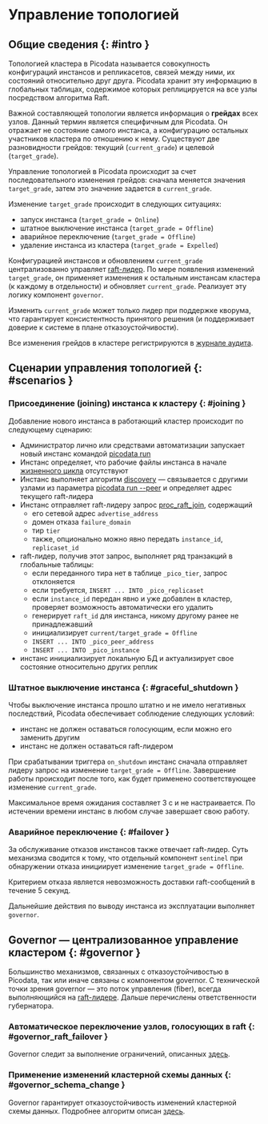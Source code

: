 # Управление топологией

<!--------------------------------------------------------------------------—-->
## Общие сведения {: #intro }

Топологией кластера в Picodata называется совокупность конфигураций
инстансов и репликасетов, связей между ними, их состояний относительно
друг друга. Picodata хранит эту информацию в глобальных таблицах,
содержимое которых реплицируется на все узлы посредством алгоритма Raft.

Важной составляющей топологии является информация о **грейдах** всех
узлов. Данный термин является специфичным для Picodata. Он отражает не
состояние самого инстанса, а конфигурацию остальных участников кластера
по отношению к нему. Существуют две разновидности грейдов: текущий
(`current_grade`) и целевой (`target_grade`).

Управление топологией в Picodata происходит за счет последовательного
изменения грейдов: сначала меняется значения `target_grade`,
затем это значение задается в `current_grade`.

Изменение `target_grade` происходит в следующих ситуациях:

- запуск инстанса (`target_grade = Online`)
- штатное выключение инстанса (`target_grade = Offline`)
- аварийное переключение (`target_grade = Offline`)
- удаление инстанса из кластера (`target_grade = Expelled`)

Конфигурацией инстансов и обновлением `current_grade` централизованно
управляет [raft-лидер](../overview/glossary.md#raft_leader). По мере
появления изменений `target_grade`, он применяет изменения к остальным
инстансам кластера (к каждому в отдельности) и обновляет
`current_grade`. Реализует эту логику компонент `governor`.

Изменить `current_grade` может только лидер при поддержке кворума, что
гарантирует консистентность принятого решения (и поддерживает доверие к
системе в плане отказоустойчивости).

Все изменения грейдов в кластере регистрируются в [журнале
аудита](../reference/audit_events.md).

<!--------------------------------------------------------------------------—-->
## Сценарии управления топологией {: #scenarios }

### Присоединение (joining) инстанса к кластеру {: #joining }

Добавление нового инстанса в работающий кластер происходит по следующему
сценарию:

- Администратор лично или средствами автоматизации запускает новый
  инстанс командой [picodata run]
- Инстанс определяет, что рабочие файлы инстанса в начале [жизненного
  цикла][instance_lifecycle] отсутствуют
- Инстанс выполняет алгоритм [discovery] — связывается с другими узлами
  из параметра [picodata run --peer] и определяет адрес текущего
  raft-лидера
- Инстанс отправляет raft-лидеру запрос [proc_raft_join], содержащий
    - его сетевой адрес `advertise_address`
    - домен отказа `failure_domain`
    - тир `tier`
    - также, опционально можно явно передать `instance_id`, `replicaset_id`
- raft-лидер, получив этот запрос, выполняет ряд транзакций в глобальные
  таблицы:
    - если переданного тира нет в таблице `_pico_tier`, запрос отклоняется
    - если требуется, `INSERT ... INTO _pico_replicaset`
    - если `instance_id` передан явно и уже добавлен в кластер, проверяет
      возможность автоматически его удалить
    - генерирует `raft_id` для инстанса, никому другому ранее не
      принадлежавший
    - инициализирует `current/target_grade = Offline`
    - `INSERT ... INTO _pico_peer_address`
    - `INSERT ... INTO _pico_instance`
- инстанс инициализирует локальную БД и актуализирует свое состояние
  относительно других реплик

[picodata run]: ../reference/cli.md#run
[discovery]: ../architecture/discovery.md
[instance_lifecycle]: ../architecture/instance_lifecycle.md
[picodata run --peer]: ../reference/cli.md#run_peer
[proc_raft_join]: ../architecture/rpc_api.md#proc_raft_join

### Штатное выключение инстанса {: #graceful_shutdown }

Чтобы выключение инстанса прошло штатно и не имело негативных
последствий, Picodata обеспечивает соблюдение следующих условий:

- инстанс не должен оставаться голосующим, если можно его заменить
  другим
- инстанс не должен оставаться raft-лидером
<!-- - инстанс не должен оставаться лидером репликасета. -->

При срабатывании триггера `on_shutdown` инстанс сначала отправляет
лидеру запрос на изменение `target_grade = Offline`. Завершение работы
происходит после того, как будет применено соответствующее изменение
`current_grade`.

Максимальное время ожидания составляет 3 с и не настраивается. По
истечении времени инстанс в любом случае завершает свою работу.

### Аварийное переключение {: #failover }

За обслуживание отказов инстансов также отвечает raft-лидер. Суть
механизма сводится к тому, что отдельный компонент `sentinel` при
обнаружении отказа инициирует изменение `target_grade = Offline`.

Критерием отказа является невозможность доставки raft-сообщений в течение
5 секунд.

Дальнейшие действия по выводу инстанса из эксплуатации выполняет
`governor`.


<!--------------------------------------------------------------------------—-->
## Governor — централизованное управление кластером {: #governor }

Большинство механизмов, связанных с отказоустойчивостью в Picodata, так или иначе
связаны с компонентом governor. С технической точки зрения governor — это
поток управления (fiber), всегда выполняющийся на [raft-лидере](../overview/glossary.md#raft_leader).
Дальше перечислены ответственности губернатора.


### Автоматическое переключение узлов, голосующих в raft {: #governor_raft_failover }

Governor следит за выполнение ограничений, описанных [здесь](./raft_failover.md#raft_voter_failover).

<!--
### Автоматическое назначение мастеров репликасетов {: #replicaset_master_switchover }

Work in progress


### Автоматическое назначение весов шардирования {: #replicaset_weight_change }

Work in progress


### Первичное распределение бакетов {: #governor_vshard_bootstrap }

Work in progress


### Автоматическое изменение конфигурации vshard {: #governor_vshard_cfg }

Work in progress
-->

### Применение изменений кластерной схемы данных {: #governor_schema_change }

Governor гарантирует отказоустойчивость изменений кластерной схемы данных.
Подробнее алгоритм описан [здесь](./clusterwide_schema.md#two_phase_algorithm).
